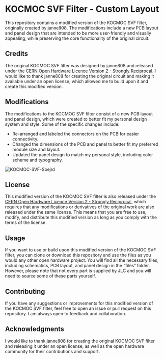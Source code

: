 # KOCMOC SVF Filter - Custom Layout

This repository contains a modified version of the KOCMOC SVF filter, originally created by janne808. The modifications include a new PCB layout and panel design that are intended to be more user-friendly and visually appealing, while preserving the core functionality of the original circuit.

## Credits

The original KOCMOC SVF filter was designed by janne808 and released under the [CERN Open Hardware Licence Version 2 - Strongly Reciprocal](https://ohwr.org/cernohl). I would like to thank janne808 for creating the original circuit and making it available under an open license, which allowed me to build upon it and create this modified version.

## Modifications

The modifications to the KOCMOC SVF filter consist of a new PCB layout and panel design, which were created to better fit my personal design system and style. Some of the specific changes include:

- Re-arranged and labeled the connectors on the PCB for easier connectivity.
- Changed the dimensions of the PCB and panel to better fit my preferred module size and layout.
- Updated the panel design to match my personal style, including color scheme and typography.

![KOCMOC-SVF-Soejrd](https://user-images.githubusercontent.com/34421739/227522390-2ce958e3-542a-442b-aa27-4c31685ccd3d.png)

## License

This modified version of the KOCMOC SVF filter is also released under the [CERN Open Hardware Licence Version 2 - Strongly Reciprocal](https://ohwr.org/cernohl), which requires that any modifications or derivatives of the original work are also released under the same license. This means that you are free to use, modify, and distribute this modified version as long as you comply with the terms of the license.

## Usage

If you want to use or build upon this modified version of the KOCMOC SVF filter, you can clone or download this repository and use the files as you would any other open hardware project. You will find all the necessary files, including schematics, PCB layout, and panel design in the "files" folder. However, please note that not every part is supplied by JLC and you will need to source some of these parts yourself.


## Contributing

If you have any suggestions or improvements for this modified version of the KOCMOC SVF filter, feel free to open an issue or pull request on this repository. I am always open to feedback and collaboration.

## Acknowledgments

I would like to thank janne808 for creating the original KOCMOC SVF filter and releasing it under an open license, as well as the open hardware community for their contributions and support.
